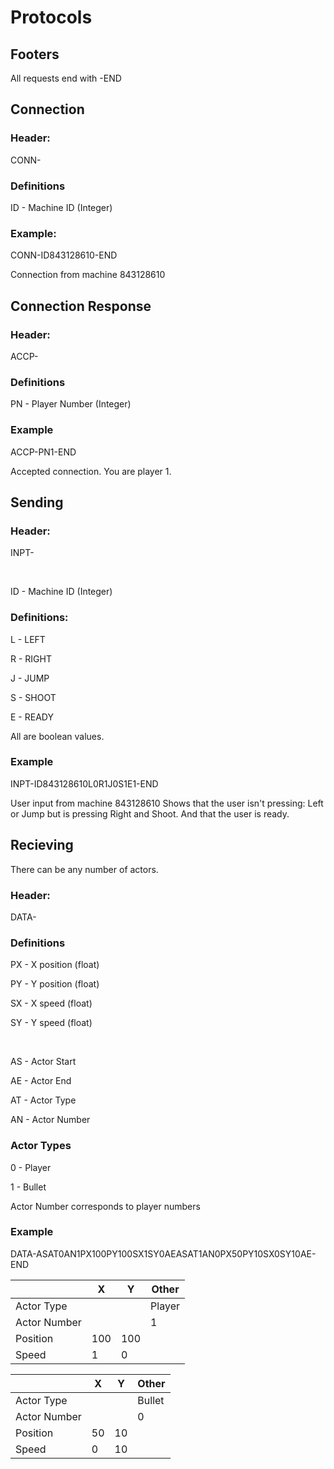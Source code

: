 # Protocols

## Footers
All requests end with -END


## Connection

### Header: 
CONN-

### Definitions
ID - Machine ID (Integer)

### Example:
CONN-ID843128610-END

Connection from machine 843128610

## Connection Response

### Header:
ACCP-

### Definitions
PN - Player Number (Integer)

### Example
ACCP-PN1-END

Accepted connection. You are player 1.

## Sending

### Header: 
INPT-

<br>

ID - Machine ID (Integer)


### Definitions:

L - LEFT

R - RIGHT

J - JUMP

S - SHOOT

E - READY

All are boolean values.


### Example

INPT-ID843128610L0R1J0S1E1-END

User input from machine 843128610
Shows that the user isn't pressing: Left or Jump but is pressing Right and Shoot. And that the user is ready.

## Recieving

There can be any number of actors.

### Header:
DATA-


### Definitions
PX - X position (float)

PY - Y position (float)

SX - X speed (float)

SY - Y speed (float)

<br>

AS - Actor Start

AE - Actor End

AT - Actor Type

AN - Actor Number

### Actor Types
0 - Player

1 - Bullet

Actor Number corresponds to player numbers

### Example

DATA-ASAT0AN1PX100PY100SX1SY0AEASAT1AN0PX50PY10SX0SY10AE-END

|              | X   | Y   | Other  |
|--------------|-----|-----|--------|
| Actor Type   |     |     | Player |
| Actor Number |     |     | 1 |
| Position     | 100 | 100 |        |
| Speed        | 1   | 0   |        |

|              | X  | Y  | Other  |
|--------------|----|----|--------|
| Actor Type   |    |    | Bullet |
| Actor Number |    |    | 0      |
| Position     | 50 | 10 |        |
| Speed        | 0  | 10 |        |